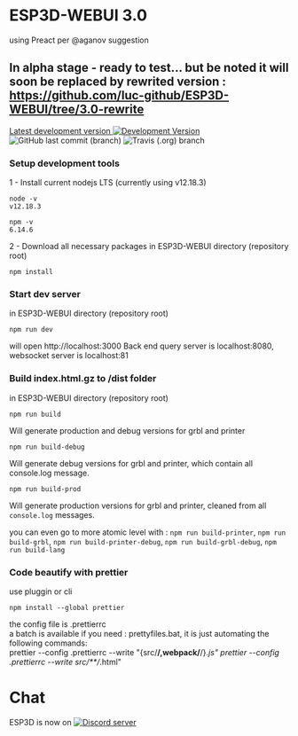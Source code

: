 # ESP3D-WEBUI 3.0
using Preact per @aganov suggestion

## In alpha stage - ready to test... but be noted it will soon be replaced by rewrited version : https://github.com/luc-github/ESP3D-WEBUI/tree/3.0-rewrite

 [Latest development version ![Development Version](https://img.shields.io/badge/Devt-v3.0-yellow?style=plastic)](https://github.com/luc-github/ESP3D-WEBUI/tree/3.0)  ![GitHub last commit (branch)](https://img.shields.io/github/last-commit/luc-github/ESP3D-WEBUI/3.0?style=plastic)  ![Travis (.org) branch](https://img.shields.io/travis/luc-github/ESP3D-WEBUI/3.0?style=plastic)
   
### Setup development tools

1 - Install current nodejs LTS (currently using v12.18.3)   
```
node -v
v12.18.3

npm -v
6.14.6
```
    
2 - Download all necessary packages in ESP3D-WEBUI directory (repository root)
```
npm install
```

### Start dev server   
in ESP3D-WEBUI directory (repository root)   
```
npm run dev
```
will open http://localhost:3000
Back end query server is localhost:8080, websocket server is localhost:81

### Build index.html.gz to /dist folder    
in ESP3D-WEBUI directory (repository root)       
```
npm run build
```
Will generate production and debug versions for grbl and printer   


```
npm run build-debug
```
Will generate debug versions for grbl and printer, which contain all console.log message.  


```
npm run build-prod
```
Will generate production versions for grbl and printer, cleaned from all `console.log` messages.   

you can even go to more atomic level with : `npm run build-printer`, `npm run build-grbl`, `npm run build-printer-debug`, `npm run build-grbl-debug`, `npm run build-lang`   


### Code beautify with prettier
use pluggin or cli   

```
npm install --global prettier
```

the config file is .prettierrc  
a batch is available if you need : prettyfiles.bat, it is just automating the following commands:  
prettier --config .prettierrc --write "{src/**/,webpack/**/}*.js"
prettier --config .prettierrc --write src/**/*.html"

# Chat
ESP3D is now on [![Discord server](https://img.shields.io/discord/752822148795596940?color=blue&label=discord&logo=discord)](https://discord.gg/Z4ujTwE)   

 
